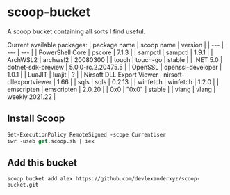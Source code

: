 # scoop-bucket
A scoop bucket containing all sorts I find useful.

Current available packages:
| package name | scoop name | version |
| --- | --- | --- |
| PowerShell Core | pscore | 7.1.3 |
| sampctl | sampctl | 1.9.1 |
| ArchWSL2 | archwsl2 | 20080300 |
| touch | touch-go | stable |
| .NET 5.0 | dotnet-sdk-preview | 5.0.0-rc.2.20475.5 |
| OpenSSL | openssl-developer | 1.0.1 |
| LuaJIT | luajit | ? |
| Nirsoft DLL Export Viewer | nirsoft-dllexportviewer | 1.66 |
| sqls | sqls | 0.2.13 |
| winfetch | winfetch | 1.2.0 |
| emscripten | emscripten | 2.0.20 |
| 0x0 | "0x0" | stable |
| vlang | vlang | weekly.2021.22 |


## Install Scoop
```ps
Set-ExecutionPolicy RemoteSigned -scope CurrentUser
iwr -useb get.scoop.sh | iex
```

## Add this bucket
```
scoop bucket add alex https://github.com/devlexanderxyz/scoop-bucket.git
```
